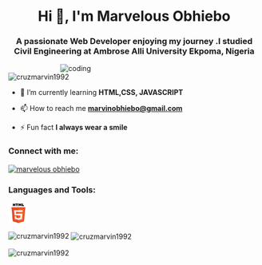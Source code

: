 
<h1 align="center">Hi 👋, I'm Marvelous Obhiebo</h1>
<h3 align="center">A passionate Web Developer enjoying my journey .I studied Civil Engineering at Ambrose Alli University Ekpoma, Nigeria</h3>
<img align="right" alt="coding" width="400" src="https://encrypted-tbn0.gstatic.com/images?q=tbn:ANd9GcSx0ysv8eiDc9kkwb0W3dPEq3jcdkI7cK0jPg&s"

<p align="left"> <img src="https://komarev.com/ghpvc/?username=cruzmarvin1992&label=Profile%20views&color=0e75b6&style=flat" alt="cruzmarvin1992" /> </p>

- 🌱 I’m currently learning **HTML,CSS, JAVASCRIPT**

- 📫 How to reach me **marvinobhiebo@gmail.com**

- ⚡ Fun fact **I always wear a smile**

<h3 align="left">Connect with me:</h3>
<p align="left">
<a href="https://www.youtube.com/c/marvelous obhiebo" target="blank"><img align="center" src="https://raw.githubusercontent.com/rahuldkjain/github-profile-readme-generator/master/src/images/icons/Social/youtube.svg" alt="marvelous obhiebo" height="30" width="40" /></a>
</p>

<h3 align="left">Languages and Tools:</h3>
<p align="left"> <a href="https://www.w3.org/html/" target="_blank" rel="noreferrer"> <img src="https://raw.githubusercontent.com/devicons/devicon/master/icons/html5/html5-original-wordmark.svg" alt="html5" width="40" height="40"/> </a> </p>

<p><img align="left" src="https://github-readme-stats.vercel.app/api/top-langs?username=cruzmarvin1992&show_icons=true&locale=en&layout=compact" alt="cruzmarvin1992" /></p>

<p>&nbsp;<img align="center" src="https://github-readme-stats.vercel.app/api?username=cruzmarvin1992&show_icons=true&locale=en" alt="cruzmarvin1992" /></p>

<p><img align="center" src="https://github-readme-streak-stats.herokuapp.com/?user=cruzmarvin1992&" alt="cruzmarvin1992" /></p>

